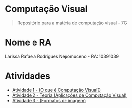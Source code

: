 # Computação Visual
>Repositório para a matéria de computação visual - 7G

# Nome e RA
Larissa Rafaela Rodrigues Nepomuceno - RA: 10391039

# Atividades
- [Atividade 1 - (O que é Computação Visual?)](Atividade1.md)
- [Atividade 2 - Teoria (Aplicações de Computação Visual)](Atividade2.pdf)
- [Atividade 3 - (Formatos de imagem)](Atividade3.md)
